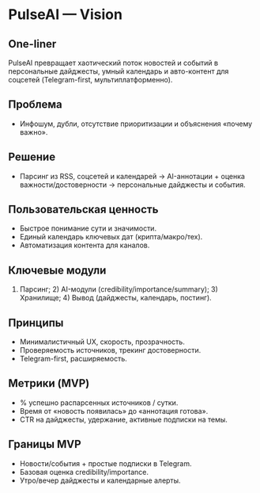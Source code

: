 # PulseAI — Vision

## One-liner
PulseAI превращает хаотический поток новостей и событий в персональные дайджесты, умный календарь и авто-контент для соцсетей (Telegram-first, мультиплатформенно).

## Проблема
- Инфошум, дубли, отсутствие приоритизации и объяснения «почему важно».

## Решение
- Парсинг из RSS, соцсетей и календарей → AI-аннотации + оценка важности/достоверности → персональные дайджесты и события.

## Пользовательская ценность
- Быстрое понимание сути и значимости.
- Единый календарь ключевых дат (крипта/макро/тех).
- Автоматизация контента для каналов.

## Ключевые модули
1) Парсинг; 2) AI-модули (credibility/importance/summary); 3) Хранилище; 4) Вывод (дайджесты, календарь, постинг).

## Принципы
- Минималистичный UX, скорость, прозрачность.
- Проверяемость источников, трекинг достоверности.
- Telegram-first, расширяемость.

## Метрики (MVP)
- % успешно распарсенных источников / сутки.
- Время от «новость появилась» до «аннотация готова».
- CTR на дайджесты, удержание, активные подписки на темы.

## Границы MVP
- Новости/события + простые подписки в Telegram.
- Базовая оценка credibility/importance.
- Утро/вечер дайджесты и календарные алерты.